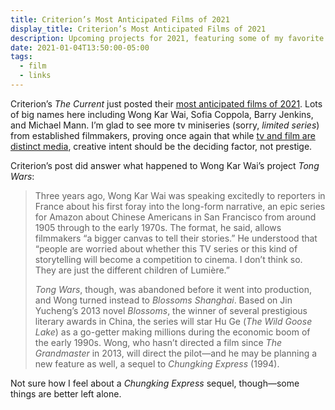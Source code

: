 ```yaml
---
title: Criterion’s Most Anticipated Films of 2021
display_title: Criterion’s Most Anticipated Films of 2021
description: Upcoming projects for 2021, featuring some of my favorite filmmakers.
date: 2021-01-04T13:50:00-05:00
tags:
  - film
  - links
---
```


Criterion’s *The Current* just posted their [most anticipated films of 2021](https://www.criterion.com/current/posts/7230-the-most-anticipated-films-of-2021). Lots of big names here including Wong Kar Wai, Sofia Coppola, Barry Jenkins, and Michael Mann. I’m glad to see more tv miniseries (sorry, *limited series*) from established filmmakers, proving once again that while [tv and film are distinct media](https://www.vulture.com/article/small-axe-and-the-movie-vs-tv-debate-that-wont-die.html), creative intent should be the deciding factor, not prestige.

Criterion’s post did answer what happened to Wong Kar Wai’s project *Tong Wars*:

> Three years ago, Wong Kar Wai was speaking excitedly to reporters in France about his first foray into the long-form narrative, an epic series for Amazon about Chinese Americans in San Francisco from around 1905 through to the early 1970s. The format, he said, allows filmmakers “a bigger canvas to tell their stories.” He understood that “people are worried about whether this TV series or this kind of storytelling will become a competition to cinema. I don’t think so. They are just the different children of Lumière.”
>
> *Tong Wars*, though, was abandoned before it went into production, and Wong turned instead to *Blossoms Shanghai*. Based on Jin Yucheng’s 2013 novel *Blossoms*, the winner of several prestigious literary awards in China, the series will star Hu Ge (*The Wild Goose Lake*) as a go-getter making millions during the economic boom of the early 1990s. Wong, who hasn’t directed a film since *The Grandmaster* in 2013, will direct the pilot—and he may be planning a new feature as well, a sequel to *Chungking Express* (1994).

Not sure how I feel about a *Chungking Express* sequel, though—some things are better left alone.